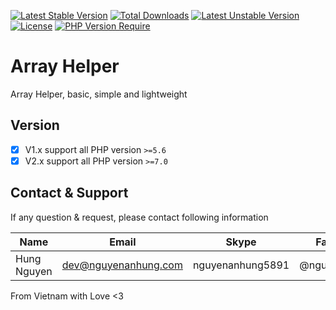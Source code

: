 [![Latest Stable Version](http://poser.pugx.org/nguyenanhung/array-helper/v)](https://packagist.org/packages/nguyenanhung/array-helper) [![Total Downloads](http://poser.pugx.org/nguyenanhung/array-helper/downloads)](https://packagist.org/packages/nguyenanhung/array-helper) [![Latest Unstable Version](http://poser.pugx.org/nguyenanhung/array-helper/v/unstable)](https://packagist.org/packages/nguyenanhung/array-helper) [![License](http://poser.pugx.org/nguyenanhung/array-helper/license)](https://packagist.org/packages/nguyenanhung/array-helper) [![PHP Version Require](http://poser.pugx.org/nguyenanhung/array-helper/require/php)](https://packagist.org/packages/nguyenanhung/array-helper)

# Array Helper

Array Helper, basic, simple and lightweight

## Version

- [x] V1.x support all PHP version `>=5.6`
- [x] V2.x support all PHP version `>=7.0`

## Contact & Support

If any question & request, please contact following information

| Name        | Email                | Skype            | Facebook      |
|-------------|----------------------|------------------|---------------|
| Hung Nguyen | dev@nguyenanhung.com | nguyenanhung5891 | @nguyenanhung |

From Vietnam with Love <3
